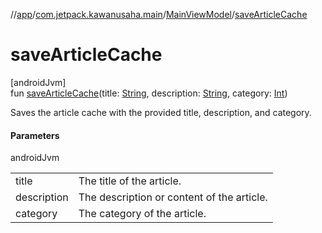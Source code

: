 //[app](../../../index.md)/[com.jetpack.kawanusaha.main](../index.md)/[MainViewModel](index.md)/[saveArticleCache](save-article-cache.md)

# saveArticleCache

[androidJvm]\
fun [saveArticleCache](save-article-cache.md)(title: [String](https://kotlinlang.org/api/latest/jvm/stdlib/kotlin/-string/index.html), description: [String](https://kotlinlang.org/api/latest/jvm/stdlib/kotlin/-string/index.html), category: [Int](https://kotlinlang.org/api/latest/jvm/stdlib/kotlin/-int/index.html))

Saves the article cache with the provided title, description, and category.

#### Parameters

androidJvm

| | |
|---|---|
| title | The title of the article. |
| description | The description or content of the article. |
| category | The category of the article. |
